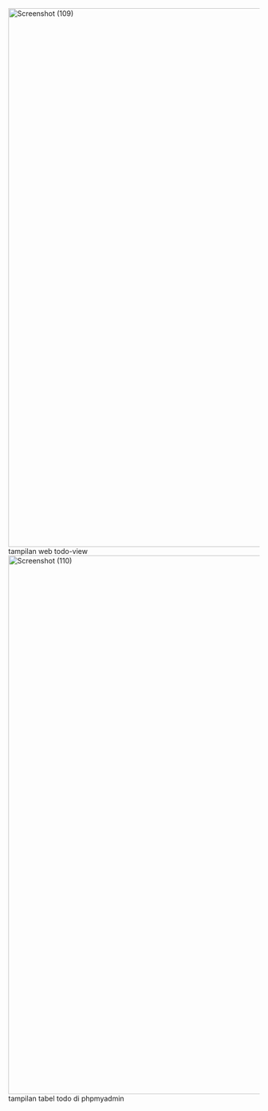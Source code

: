 <img width="1920" height="1080" alt="Screenshot (109)" src="https://github.com/user-attachments/assets/423b6569-cff9-463f-a048-7471e5bdeab2" />
tampilan web todo-view
<img width="1920" height="1080" alt="Screenshot (110)" src="https://github.com/user-attachments/assets/48c39da8-d4d5-4224-87d4-f4c82ebb4100" />
tampilan tabel todo di phpmyadmin
